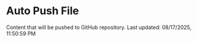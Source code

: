 # Auto Push File

Content that will be pushed to GitHub repository.
Last updated: 08/17/2025, 11:50:59 PM